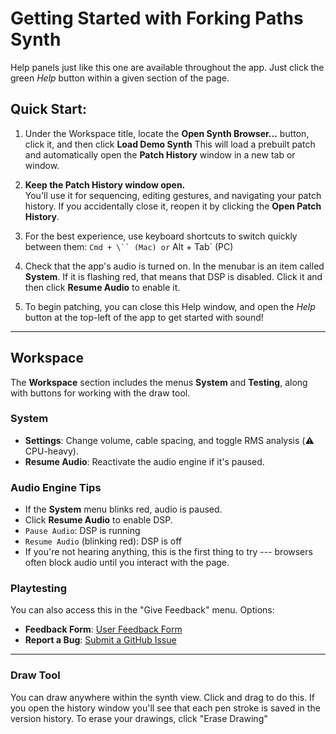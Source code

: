 # Getting Started with Forking Paths Synth

Help panels just like this one are available throughout the app. Just click the green *Help* button within a given section of the page. 

## Quick Start:

1.  Under the Workspace title, locate the **Open Synth Browser...** button, click it, and then click **Load Demo Synth**
    This will load a prebuilt patch and automatically open the **Patch History** window in a new tab or window.

2.  **Keep the Patch History window open.**\
    You'll use it for sequencing, editing gestures, and navigating your patch history. If you accidentally close it, reopen it by clicking the **Open Patch History**.

3.  For the best experience, use keyboard shortcuts to switch quickly between them:
        `Cmd + \`` (Mac) or` Alt + Tab` (PC)

4. Check that the app's audio is turned on. In the menubar is an item called **System**. If it is flashing red, that means that DSP is disabled. Click it and then click **Resume Audio** to enable it. 

5. To begin patching, you can close this Help window, and open the *Help* button at the top-left of the app to get started with sound!

-------

## Workspace

The **Workspace** section includes the menus **System** and **Testing**, along with buttons for working with the draw tool. 

### System

- **Settings**: Change volume, cable spacing, and toggle RMS analysis (⚠️ CPU-heavy).
- **Resume Audio**: Reactivate the audio engine if it's paused.

### Audio Engine Tips

- If the **System** menu blinks red, audio is paused.
- Click **Resume Audio** to enable DSP.
- `Pause Audio`: DSP is running 
- `Resume Audio` (blinking red): DSP is off
-   If you're not hearing anything, this is the first thing to try --- browsers often block audio until you interact with the page.

### Playtesting
You can also access this in the "Give Feedback" menu.
Options:
- **Feedback Form**: [User Feedback Form](https://forms.gle/aerpRUgBR7bH1xpB9)
- **Report a Bug**: [Submit a GitHub Issue](https://github.com/michaelpalumbo/forkingpaths/issues/new)

----

### Draw Tool

You can draw anywhere within the synth view. Click and drag to do this. If you open the history window you'll see that each pen stroke is saved in the version history. To erase your drawings, click "Erase Drawing"